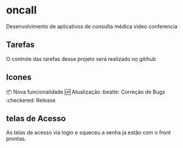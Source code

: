 # oncall
Desenvolvimento de aplicativos de consulta médica video conferencia

## Tarefas
O controle das tarefas desse projeto será realizado no gitihub

## Icones
:package: Nova funcionalidade
:up: Atualização
:beatle: Correção de Bugs
:checkered: Release

## telas de Acesso
As telas de acesso via login e squeceu a senha ja estão com o front prontas.